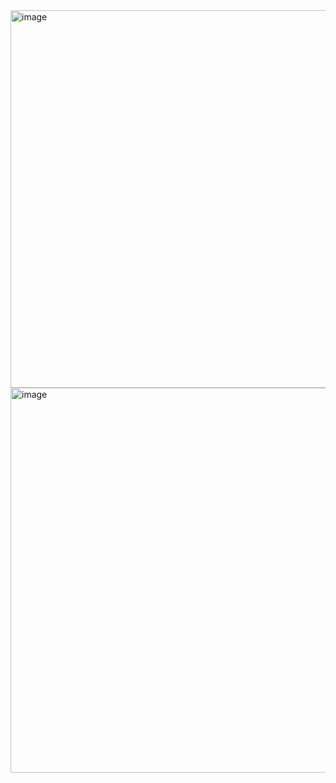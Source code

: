 <img width="795" height="604" alt="image" src="https://github.com/user-attachments/assets/63e8dbbb-e48e-4076-9b61-a13d53d7623a" />
<img width="806" height="616" alt="image" src="https://github.com/user-attachments/assets/d7881d54-1eed-4c7e-83e3-8f23bf0cff60" />

